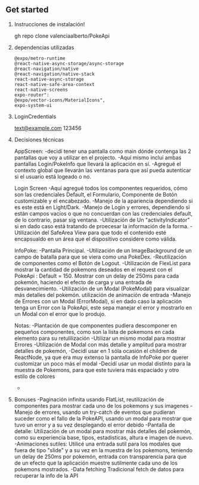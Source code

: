 ## Get started

1. Instrucciones de instalación!

   gh repo clone valenciaalberto/PokeApi

2. dependencias utilizadas

   ```
   @expo/metro-runtime
   @react-native-async-storage/async-storage
   @react-navigation/native
   @react-navigation/native-stack
   react-native-async-storage
   react-native-safe-area-context
   react-native-screens
   expo-router":
   @expo/vector-icons/MaterialIcons",
   expo-system-ui
   ```

3. LoginCredentials

   text@example.com
   123456

4. Decisiones técnicas

   AppScreen:
   -decidí tener una pantalla como main dónde contenga las 2 pantallas que voy a utilizar en el projecto.
   -Aquí mismo incluí ambas pantallas Login/PokeInfo que llevará la aplicación en sí.
   -Agregué el contexto global que llevarán las ventanas para que así pueda autenticar si el usuario está logeado o no.

   Login Screen
   -Aquí agregué todos los componentes requeridos, cómo son las credenciales Default, el Formulario, Componente de Botón customizable y el encabezado.
   -Manejo de la apariencia dependiendo si es este está en Light/Dark.
   -Manejo de Login y errores, dependiendo si están campos vacíos o que no concuerdan con las credenciales default, de lo contrario, pasar sig ventana.
   -Utilización de Un "activityIndicator" si en dado caso está tratando de proecesar la información de la forma.
   -Utilización del SafeArea View para que todo el contenido esté encapsualdo en un área que el dispositivo considere como válida.

   InfoPoke:
   -Pantalla Principal.
   -Utilización de un ImageBackground de un campo de batalla para que se viera como una PokeDex.
   -Reutilización de componentes como el Botón de Logout.
   -Utilización de FlexList para mostrar la cantidad de pokemons deseados en el request con el PokeApi : Default = 150. Mostrar con un delay de 250ms para cada pokemón, haciendo el efecto de carga y una entrada de desvanecimiento.
   -Utilización de un Modal (PokeModal) para visualizar más detalles del pokemón. utilización de animación de entrada
   -Manejo de Errores con un Modal (ErrorModal), si en dado caso la aplicación tenga un Error con la PokeApi, este sepa manejar el error y mostrarlo en un Modal con el error que lo produjo.

   Notas:
   -Plantación de que componentes pudiera descomponer en pequeños componentes, como son la lista de pokemons en cada elemento para su retulilización
   -Utilizar un mismo modal para mostrar Errores
   -Utilización de Modal con más detalle y amplitud para mostrar detalles de pokemón,
   -Decidí usar en 1 sóla ocasión el children de ReactNode, ya que era muy extenso la pantalla de InfoPoke por querer customizar un poco más el modal
   -Decidí usar un modal distinto para la muestra de Pokemons, para que este tuviera más espaciado y otro estilo de colores

   -

5. Bonuses
   -Paginación infinita usando FlatList, reutilización de componentes para mostrar cada uno de los pokemons y sus imagenes
   -Manejo de errores, usando un try-catch de eventos que pudieran suceder como el fallo de la PokeAPI, usando un modal para mostrar que tuvo un error y a su vez desplegando el error debido
   -Pantalla de detalle:
   Utilización de un modal para mostrar más detalles del pokemón, como su experiencia base, tipos, estadisticas, altura e imagen de nuevo.
   -Animaciones sutiles:
   Utilicé una entrada sutil para los modales que fuera de tipo "slide" y a su vez en la muestra de los pokemons, teniendo un delay de 250ms
   por pokemón, entrada con transparencia para que de un efecto que la aplicación muestre sutilmente cada uno de los pokemons mostrados.
   -Data fetching
   Tradicional fetch de datos para recuperar la info de la API
